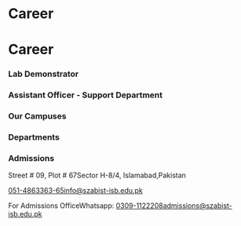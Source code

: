 # Career

# Career

### Lab Demonstrator

### Assistant Officer - Support Department

### Our Campuses

### Departments

### Admissions

Street # 09, Plot # 67Sector H-8/4, Islamabad,Pakistan

051-4863363-65info@szabist-isb.edu.pk

For Admissions OfficeWhatsapp: 0309-1122208admissions@szabist-isb.edu.pk

